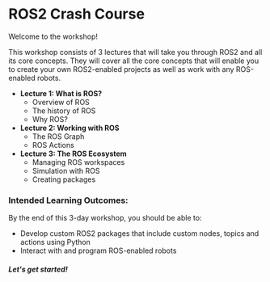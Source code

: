 # ROS2 Crash Course

Welcome to the workshop!

This workshop consists of 3 lectures that will take you through ROS2
and all its core concepts. They will cover all the core concepts that will enable you to create your own ROS2-enabled projects as well as work with any ROS-enabled robots. 

 - **Lecture 1: What is ROS?**
 	- Overview of ROS
 	- The history of ROS
 	- Why ROS?
 - **Lecture 2: Working with ROS**
 	- The ROS Graph
 	- ROS Actions 
 - **Lecture 3: The ROS Ecosystem** 
 	- Managing ROS workspaces
 	- Simulation with ROS 
 	- Creating packages


### Intended Learning Outcomes:
By the end of this 3-day workshop, you should be able to: 
- Develop custom ROS2 packages that include custom nodes, topics and actions using Python
-  Interact with and program ROS-enabled robots


#### *Let's get started!*
